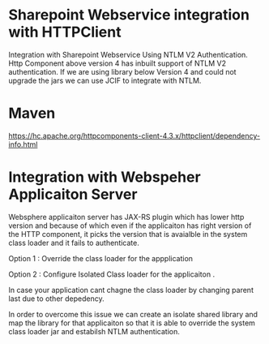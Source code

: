 Sharepoint Webservice integration with HTTPClient
=================================================

Integration with Sharepoint Webservice Using NTLM V2 Authentication. Http Component above version 4 has inbuilt support of NTLM V2 authentication. 
If we are using library below Version 4 and could not upgrade the jars we can use JCIF to integrate with NTLM.


Maven
==========
https://hc.apache.org/httpcomponents-client-4.3.x/httpclient/dependency-info.html


Integration with Webspeher Applicaiton Server
=============================================
Websphere applicaiton server has JAX-RS plugin which has lower http version and because of which even if the applicaiton has right version of the HTTP component, it picks the version that is avaialble in the system class loader and it fails to authenticate.

Option 1 : Override the class loader for the appplication

Option 2 : Configure Isolated Class loader for the applicaiton .

In case your application cant chagne the class loader by changing parent last due to other depedency. 
 
In order to overcome this  issue we can create an isolate shared library and map the library for that applicaiton so that it is able to override the system class loader jar and estabilsh NTLM authentication.








